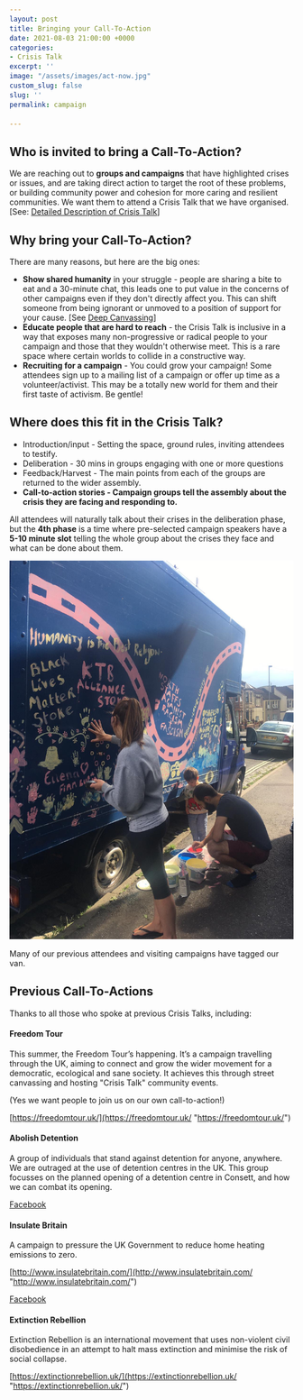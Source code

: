 ```yaml
---
layout: post
title: Bringing your Call-To-Action
date: 2021-08-03 21:00:00 +0000
categories:
- Crisis Talk
excerpt: ''
image: "/assets/images/act-now.jpg"
custom_slug: false
slug: ''
permalink: campaign

---
```

## Who is invited to bring a Call-To-Action?

We are reaching out to **groups and campaigns** that have highlighted crises or issues, and are taking direct action to target the root of these problems, or building community power and cohesion for more caring and resilient communities. We want them to attend a Crisis Talk that we have organised. \[See: [Detailed Description of Crisis Talk](https://freedomtour.uk/crisis-talk)\]

## Why bring your Call-To-Action?

There are many reasons, but here are the big ones:

* **Show shared humanity** in your struggle - people are sharing a bite to eat and a 30-minute chat, this leads one to put value in the concerns of other campaigns even if they don't directly affect you. This can shift someone from being ignorant or unmoved to a position of support for your cause. \[See [Deep Canvassing](https://www.ted.com/talks/david_fleischer_how_to_fight_prejudice_through_policy_conversations "Deep Canvassing TED Talk")\]
* **Educate people that are hard to reach** - the Crisis Talk is inclusive in a way that exposes many non-progressive or radical people to your campaign and those that they wouldn't otherwise meet. This is a rare space where certain worlds to collide in a constructive way.
* **Recruiting for a campaign** - You could grow your campaign! Some attendees sign up to a mailing list of a campaign or offer up time as a volunteer/activist. This may be a totally new world for them and their first taste of activism. Be gentle!

## Where does this fit in the Crisis Talk?

* Introduction/input - Setting the space, ground rules, inviting attendees to testify.
* Deliberation - 30 mins in groups engaging with one or more questions
* Feedback/Harvest - The main points from each of the groups are returned to the wider assembly.
* **Call-to-action stories - Campaign groups tell the assembly about the crisis they are facing and responding to.**

All attendees will naturally talk about their crises in the deliberation phase, but the **4th phase** is a time where pre-selected campaign speakers have a **5-10 minute slot** telling the whole group about the crises they face and what can be done about them.

![](/assets/images/campaigns-on-van.jpeg)

Many of our previous attendees and visiting campaigns have tagged our van.

## Previous Call-To-Actions

Thanks to all those who spoke at previous Crisis Talks, including:

#### Freedom Tour

This summer, the Freedom Tour’s happening. It’s a campaign travelling through the UK, aiming to connect and grow the wider movement for a democratic, ecological and sane society. It achieves this through street canvassing and hosting "Crisis Talk" community events.

(Yes we want people to join us on our own call-to-action!)

[https://freedomtour.uk/](https://freedomtour.uk/ "https://freedomtour.uk/")

#### Abolish Detention

A group of individuals that stand against detention for anyone, anywhere. We are outraged at the use of detention centres in the UK. This group focusses on the planned opening of a detention centre in Consett, and how we can combat its opening.

[Facebook](https://www.facebook.com/Abolish-Detention-Hassockfield-103117778532701/ "Abolish Detention - Hassockfield Facebook")

#### Insulate Britain

A campaign to pressure the UK Government to reduce home heating emissions to zero.

[http://www.insulatebritain.com/](http://www.insulatebritain.com/ "http://www.insulatebritain.com/")

[Facebook](https://www.facebook.com/insulatebritain "Insulate Britain Facebook")

#### Extinction Rebellion

Extinction Rebellion is an international movement that uses non-violent civil disobedience in an attempt to halt mass extinction and minimise the risk of social collapse.

[https://extinctionrebellion.uk/](https://extinctionrebellion.uk/ "https://extinctionrebellion.uk/")